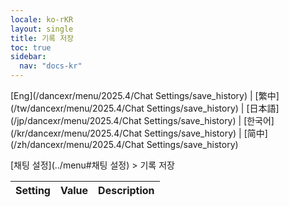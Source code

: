 ```yaml
---
locale: ko-rKR
layout: single
title: 기록 저장
toc: true
sidebar:
  nav: "docs-kr"
---
```

[Eng](/dancexr/menu/2025.4/Chat Settings/save_history) | [繁中](/tw/dancexr/menu/2025.4/Chat Settings/save_history) | [日本語](/jp/dancexr/menu/2025.4/Chat Settings/save_history) | [한국어](/kr/dancexr/menu/2025.4/Chat Settings/save_history) | [简中](/zh/dancexr/menu/2025.4/Chat Settings/save_history)

[채팅 설정](../menu#채팅 설정) > 기록 저장



| Setting | Value | Description |
| :--- | --- | :--- |

